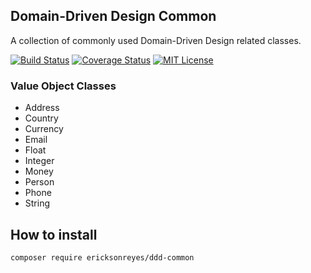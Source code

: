 ## Domain-Driven Design Common
A collection of commonly used Domain-Driven Design related classes.

[![Build Status](https://travis-ci.org/ericksonreyes/ddd-common.svg?branch=master)](https://travis-ci.org/ericksonreyes/ddd-common)
[![Coverage Status](https://coveralls.io/repos/github/ericksonreyes/ddd-common/badge.svg?branch=master)](https://coveralls.io/github/ericksonreyes/ddd-common?branch=master)
[![MIT License](https://img.shields.io/badge/license-MIT-brightgreen.svg?style=flat-square)](LICENSE.MD)

### Value Object Classes
* Address
* Country
* Currency
* Email
* Float
* Integer
* Money
* Person
* Phone
* String

## How to install
```bash
composer require ericksonreyes/ddd-common
```



